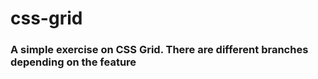 # css-grid

### A simple exercise on CSS Grid. There are different branches depending on the feature
